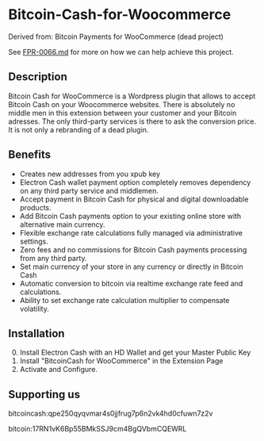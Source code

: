 # Bitcoin-Cash-for-Woocommerce

Derived from: Bitcoin Payments for WooCommerce (dead project)

See [FPR-0066.md](FPR-0066.md) for more on how we can help achieve this project.


## Description

Bitcoin Cash for WooCommerce is a Wordpress plugin that allows to accept Bitcoin Cash on your Woocommerce websites. There is absolutely no middle men in this extension between your customer and your Bitcoin adresses. The only third-party services is there to ask the conversion price. It is not only a rebranding of a dead plugin. 

## Benefits

* Creates new addresses from you xpub key
* Electron Cash wallet payment option completely removes dependency on any third party service and middlemen.
* Accept payment in Bitcoin Cash for physical and digital downloadable products.
* Add Bitcoin Cash payments option to your existing online store with alternative main currency.
* Flexible exchange rate calculations fully managed via administrative settings.
* Zero fees and no commissions for Bitcoin Cash payments processing from any third party.
* Set main currency of your store in any currency or directly in Bitcoin Cash
* Automatic conversion to bitcoin via realtime exchange rate feed and calculations.
* Ability to set exchange rate calculation multiplier to compensate volatility.


## Installation

0. Install Electron Cash with an HD Wallet and get your Master Public Key
1. Install "BitcoinCash for WooCommerce" in the Extension Page
2. Activate and Configure. 

## Supporting us

bitcoincash:qpe250qyqvmar4s0jjfrug7p6n2vk4hd0cfuwn7z2v

bitcoin:17RN1vK6Bp55BMkSSJ9cm4BgQVbmCQEWRL
